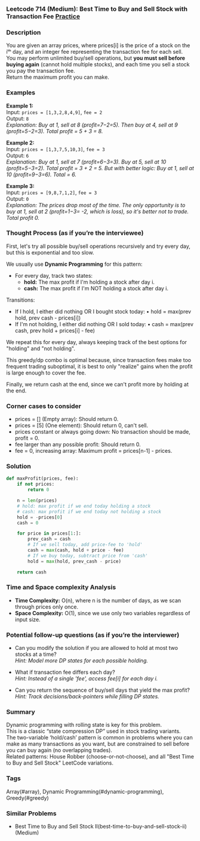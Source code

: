 ### Leetcode 714 (Medium): Best Time to Buy and Sell Stock with Transaction Fee [Practice](https://leetcode.com/problems/best-time-to-buy-and-sell-stock-with-transaction-fee)

### Description  
You are given an array prices, where prices[i] is the price of a stock on the iᵗʰ day, and an integer fee representing the transaction fee for each sell.  
You may perform unlimited buy/sell operations, but **you must sell before buying again** (cannot hold multiple stocks), and each time you sell a stock you pay the transaction fee.  
Return the maximum profit you can make.

### Examples  

**Example 1:**  
Input: `prices = [1,3,2,8,4,9]`, `fee = 2`  
Output: `8`  
*Explanation: Buy at 1, sell at 8 (profit=7−2=5). Then buy at 4, sell at 9 (profit=5−2=3). Total profit = 5 + 3 = 8.*

**Example 2:**  
Input: `prices = [1,3,7,5,10,3]`, `fee = 3`  
Output: `6`  
*Explanation: Buy at 1, sell at 7 (profit=6−3=3). Buy at 5, sell at 10 (profit=5−3=2). Total profit = 3 + 2 = 5. But with better logic: Buy at 1, sell at 10 (profit=9−3=6). Total = 6.*

**Example 3:**  
Input: `prices = [9,8,7,1,2]`, `fee = 3`  
Output: `0`  
*Explanation: The prices drop most of the time. The only opportunity is to buy at 1, sell at 2 (profit=1−3= -2, which is loss), so it's better not to trade. Total profit 0.*

### Thought Process (as if you’re the interviewee)  
First, let's try all possible buy/sell operations recursively and try every day, but this is exponential and too slow.

We usually use **Dynamic Programming** for this pattern:
- For every day, track two states:
  - **hold:** The max profit if I'm holding a stock after day i.
  - **cash:** The max profit if I'm NOT holding a stock after day i.
  
Transitions:
- If I hold, I either did nothing OR I bought stock today:
    • hold = max(prev hold, prev cash - prices[i])
- If I'm not holding, I either did nothing OR I sold today:
    • cash = max(prev cash, prev hold + prices[i] - fee)

We repeat this for every day, always keeping track of the best options for "holding" and "not holding".

This greedy/dp combo is optimal because, since transaction fees make too frequent trading suboptimal, it is best to only "realize" gains when the profit is large enough to cover the fee.

Finally, we return cash at the end, since we can't profit more by holding at the end.

### Corner cases to consider  
- prices = [] (Empty array): Should return 0.
- prices = [5] (One element): Should return 0, can't sell.
- prices constant or always going down: No transaction should be made, profit = 0.
- fee larger than any possible profit: Should return 0.
- fee = 0, increasing array: Maximum profit = prices[n-1] - prices.

### Solution

```python
def maxProfit(prices, fee):
    if not prices:
        return 0

    n = len(prices)
    # hold: max profit if we end today holding a stock
    # cash: max profit if we end today not holding a stock
    hold = -prices[0]
    cash = 0

    for price in prices[1:]:
        prev_cash = cash
        # If we sell today, add price-fee to 'hold'
        cash = max(cash, hold + price - fee)
        # If we buy today, subtract price from 'cash'
        hold = max(hold, prev_cash - price)

    return cash
```

### Time and Space complexity Analysis  

- **Time Complexity:** O(n), where n is the number of days, as we scan through prices only once.
- **Space Complexity:** O(1), since we use only two variables regardless of input size.

### Potential follow-up questions (as if you’re the interviewer)  

- Can you modify the solution if you are allowed to hold at most two stocks at a time?  
  *Hint: Model more DP states for each possible holding.*

- What if transaction fee differs each day?  
  *Hint: Instead of a single 'fee', access fee[i] for each day i.*

- Can you return the sequence of buy/sell days that yield the max profit?  
  *Hint: Track decisions/back-pointers while filling DP states.*

### Summary
Dynamic programming with rolling state is key for this problem.  
This is a classic “state compression DP” used in stock trading variants.  
The two-variable ‘hold/cash’ pattern is common in problems where you can make as many transactions as you want, but are constrained to sell before you can buy again (no overlapping trades).  
Related patterns: House Robber (choose-or-not-choose), and all "Best Time to Buy and Sell Stock" LeetCode variations.

### Tags
Array(#array), Dynamic Programming(#dynamic-programming), Greedy(#greedy)

### Similar Problems
- Best Time to Buy and Sell Stock II(best-time-to-buy-and-sell-stock-ii) (Medium)